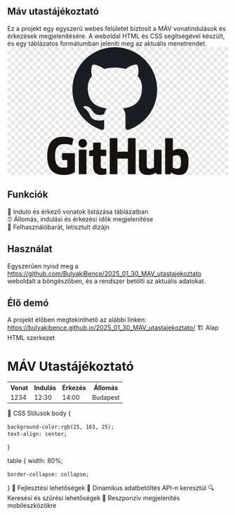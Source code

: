  ## Máv utastájékoztató

 
 Ez a projekt egy egyszerű webes felületet biztosít a MÁV vonatindulások és érkezések megjelenítésére. A weboldal HTML és CSS segítségével készült, és egy táblázatos formátumban jeleníti meg az aktuális menetrendet.
![alt text](github_logo.png)

## Funkciók
🚉 Induló és érkező vonatok listázása táblázatban 
<br>⏰ Állomás, indulási és érkezési idők megjelenítése</br>
🎨 Felhasználóbarát, letisztult dizájn
## Használat
Egyszerűen nyisd meg a https://github.com/BulyakiBence/2025_01_30_MAV_utastajekoztato weboldalt a böngészőben, és a rendszer betölti az aktuális adatokat.

## Élő demó
A projekt élőben megtekinthető az alábbi linken:
https://bulyakibence.github.io/2025_01_30_MAV_utastajekoztato/ 
🏗️ Alap HTML szerkezet
<!DOCTYPE html>
<html lang="hu">
<head>
    <meta charset="UTF-8">
    <meta name="viewport" content="width=device-width, initial-scale=1.0">
    <title>MÁV Utastájékoztató</title>
    <link rel="stylesheet" href="style.css">
</head>
<body>
    <h1>MÁV Utastájékoztató</h1>
    <table>
        <tr>
            <th>Vonat</th>
            <th>Indulás</th>
            <th>Érkezés</th>
            <th>Állomás</th>
        </tr>
        <tr>
            <td>1234</td>
            <td>12:30</td>
            <td>14:00</td>
            <td>Budapest</td>
        </tr>
    </table>
</body>
</html>
🎨 CSS Stílusok
body {
    
    background-color:rgb(25, 163, 25);
    text-align: center;
}

table {
    width: 80%;
   
    border-collapse: collapse;
}
🔧 Fejlesztési lehetőségek
 🔄 Dinamikus adatbetöltés API-n keresztül
 🔍 Keresési és szűrési lehetőségek
 📱 Reszponzív megjelenítés mobileszközökre